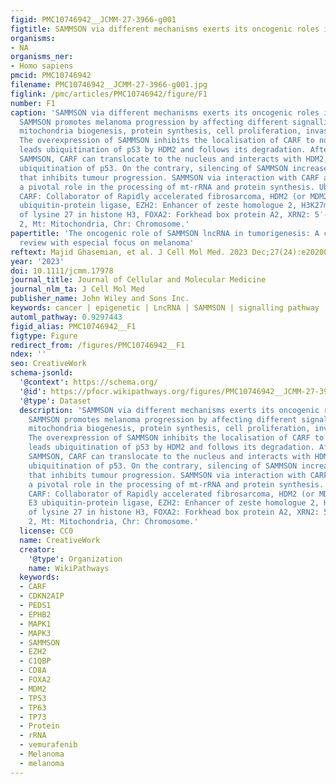 ```yaml
---
figid: PMC10746942__JCMM-27-3966-g001
figtitle: SAMMSON via different mechanisms exerts its oncogenic roles in melanoma
organisms:
- NA
organisms_ner:
- Homo sapiens
pmcid: PMC10746942
filename: PMC10746942__JCMM-27-3966-g001.jpg
figlink: /pmc/articles/PMC10746942/figure/F1
number: F1
caption: 'SAMMSON via different mechanisms exerts its oncogenic roles in melanoma.
  SAMMSON promotes melanoma progression by affecting different signalling pathways,
  mitochondria biogenesis, protein synthesis, cell proliferation, invasion and migration.
  The overexpression of SAMMSON inhibits the localisation of CARF to nucleus which
  leads ubiquitination of p53 by HDM2 and follows its degradation. After silencing
  SAMMSON, CARF can translocate to the nucleus and interacts with HDM2, which inhibits
  ubiquitination of p53. On the contrary, silencing of SAMMSON increases FOXA2 expression
  that inhibits tumour progression. SAMMSON via interaction with CARF and p32 plays
  a pivotal role in the processing of mt‐rRNA and protein synthesis. Ub: Ubiquitin,
  CARF: Collaborator of Rapidly accelerated fibrosarcoma, HDM2 (or MDM2): Is an E3
  ubiquitin‐protein ligase, EZH2: Enhancer of zeste homologue 2, H3K27me3: Trimethylation
  of lysine 27 in histone H3, FOXA2: Forkhead box protein A2, XRN2: 5′‐3′ exoribonuclease
  2, Mt: Mitochondria, Chr: Chromosome.'
papertitle: 'The oncogenic role of SAMMSON lncRNA in tumorigenesis: A comprehensive
  review with especial focus on melanoma'
reftext: Majid Ghasemian, et al. J Cell Mol Med. 2023 Dec;27(24):e202009045.
year: '2023'
doi: 10.1111/jcmm.17978
journal_title: Journal of Cellular and Molecular Medicine
journal_nlm_ta: J Cell Mol Med
publisher_name: John Wiley and Sons Inc.
keywords: cancer | epigenetic | LncRNA | SAMMSON | signalling pathway
automl_pathway: 0.9297443
figid_alias: PMC10746942__F1
figtype: Figure
redirect_from: /figures/PMC10746942__F1
ndex: ''
seo: CreativeWork
schema-jsonld:
  '@context': https://schema.org/
  '@id': https://pfocr.wikipathways.org/figures/PMC10746942__JCMM-27-3966-g001.html
  '@type': Dataset
  description: 'SAMMSON via different mechanisms exerts its oncogenic roles in melanoma.
    SAMMSON promotes melanoma progression by affecting different signalling pathways,
    mitochondria biogenesis, protein synthesis, cell proliferation, invasion and migration.
    The overexpression of SAMMSON inhibits the localisation of CARF to nucleus which
    leads ubiquitination of p53 by HDM2 and follows its degradation. After silencing
    SAMMSON, CARF can translocate to the nucleus and interacts with HDM2, which inhibits
    ubiquitination of p53. On the contrary, silencing of SAMMSON increases FOXA2 expression
    that inhibits tumour progression. SAMMSON via interaction with CARF and p32 plays
    a pivotal role in the processing of mt‐rRNA and protein synthesis. Ub: Ubiquitin,
    CARF: Collaborator of Rapidly accelerated fibrosarcoma, HDM2 (or MDM2): Is an
    E3 ubiquitin‐protein ligase, EZH2: Enhancer of zeste homologue 2, H3K27me3: Trimethylation
    of lysine 27 in histone H3, FOXA2: Forkhead box protein A2, XRN2: 5′‐3′ exoribonuclease
    2, Mt: Mitochondria, Chr: Chromosome.'
  license: CC0
  name: CreativeWork
  creator:
    '@type': Organization
    name: WikiPathways
  keywords:
  - CARF
  - CDKN2AIP
  - PEDS1
  - EPHB2
  - MAPK1
  - MAPK3
  - SAMMSON
  - EZH2
  - C1QBP
  - CD8A
  - FOXA2
  - MDM2
  - TP53
  - TP63
  - TP73
  - Protein
  - rRNA
  - vemurafenib
  - Melanoma
  - melanoma
---
```

